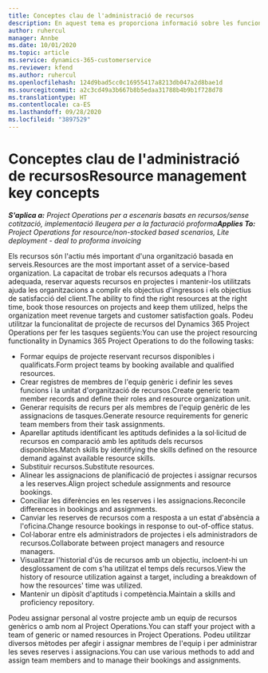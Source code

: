 ```yaml
---
title: Conceptes clau de l'administració de recursos
description: En aquest tema es proporciona informació sobre les funcionalitats d'administració de recursos al Microsoft Dynamics Project Operations.
author: ruhercul
manager: Annbe
ms.date: 10/01/2020
ms.topic: article
ms.service: dynamics-365-customerservice
ms.reviewer: kfend
ms.author: ruhercul
ms.openlocfilehash: 124d9bad5cc0c16955417a8213db047a2d8bae1d
ms.sourcegitcommit: a2c3cd49a3b667b8b5edaa31788b4b9b1f728d78
ms.translationtype: HT
ms.contentlocale: ca-ES
ms.lasthandoff: 09/28/2020
ms.locfileid: "3897529"
---
```

# <a name="resource-management-key-concepts"></a><span data-ttu-id="2dcb7-103">Conceptes clau de l'administració de recursos</span><span class="sxs-lookup"><span data-stu-id="2dcb7-103">Resource management key concepts</span></span>

<span data-ttu-id="2dcb7-104">_**S'aplica a:** Project Operations per a escenaris basats en recursos/sense cotització, implementació lleugera per a la facturació proforma_</span><span class="sxs-lookup"><span data-stu-id="2dcb7-104">_**Applies To:** Project Operations for resource/non-stocked based scenarios, Lite deployment - deal to proforma invoicing_</span></span>

<span data-ttu-id="2dcb7-105">Els recursos són l'actiu més important d'una organització basada en serveis.</span><span class="sxs-lookup"><span data-stu-id="2dcb7-105">Resources are the most important asset of a service-based organization.</span></span> <span data-ttu-id="2dcb7-106">La capacitat de trobar els recursos adequats a l'hora adequada, reservar aquests recursos en projectes i mantenir-los utilitzats ajuda les organitzacions a complir els objectius d'ingressos i els objectius de satisfacció del client.</span><span class="sxs-lookup"><span data-stu-id="2dcb7-106">The ability to find the right resources at the right time, book those resources on projects and keep them utilized, helps the organization meet revenue targets and customer satisfaction goals.</span></span> <span data-ttu-id="2dcb7-107">Podeu utilitzar la funcionalitat de projecte de recursos del Dynamics 365 Project Operations per fer les tasques següents:</span><span class="sxs-lookup"><span data-stu-id="2dcb7-107">You can use the project resourcing functionality in Dynamics 365 Project Operations to do the following tasks:</span></span>

- <span data-ttu-id="2dcb7-108">Formar equips de projecte reservant recursos disponibles i qualificats.</span><span class="sxs-lookup"><span data-stu-id="2dcb7-108">Form project teams by booking available and qualified resources.</span></span>
- <span data-ttu-id="2dcb7-109">Crear registres de membres de l'equip genèric i definir les seves funcions i la unitat d'organització de recursos.</span><span class="sxs-lookup"><span data-stu-id="2dcb7-109">Create generic team member records and define their roles and resource organization unit.</span></span>
- <span data-ttu-id="2dcb7-110">Generar requisits de recurs per als membres de l'equip genèric de les assignacions de tasques.</span><span class="sxs-lookup"><span data-stu-id="2dcb7-110">Generate resource requirements for generic team members from their task assignments.</span></span>
- <span data-ttu-id="2dcb7-111">Aparellar aptituds identificant les aptituds definides a la sol·licitud de recursos en comparació amb les aptituds dels recursos disponibles.</span><span class="sxs-lookup"><span data-stu-id="2dcb7-111">Match skills by identifying the skills defined on the resource demand against available resource skills.</span></span>
- <span data-ttu-id="2dcb7-112">Substituir recursos.</span><span class="sxs-lookup"><span data-stu-id="2dcb7-112">Substitute resources.</span></span>
- <span data-ttu-id="2dcb7-113">Alinear les assignacions de planificació de projectes i assignar recursos a les reserves.</span><span class="sxs-lookup"><span data-stu-id="2dcb7-113">Align project schedule assignments and resource bookings.</span></span>
- <span data-ttu-id="2dcb7-114">Conciliar les diferències en les reserves i les assignacions.</span><span class="sxs-lookup"><span data-stu-id="2dcb7-114">Reconcile differences in bookings and assignments.</span></span>
- <span data-ttu-id="2dcb7-115">Canviar les reserves de recursos com a resposta a un estat d'absència a l'oficina.</span><span class="sxs-lookup"><span data-stu-id="2dcb7-115">Change resource bookings in response to out-of-office status.</span></span>
- <span data-ttu-id="2dcb7-116">Col·laborar entre els administradors de projectes i els administradors de recursos.</span><span class="sxs-lookup"><span data-stu-id="2dcb7-116">Collaborate between project managers and resource managers.</span></span>
- <span data-ttu-id="2dcb7-117">Visualitzar l'historial d'ús de recursos amb un objectiu, incloent-hi un desglossament de com s'ha utilitzat el temps dels recursos.</span><span class="sxs-lookup"><span data-stu-id="2dcb7-117">View the history of resource utilization against a target, including a breakdown of how the resources' time was utilized.</span></span>
- <span data-ttu-id="2dcb7-118">Mantenir un dipòsit d'aptituds i competència.</span><span class="sxs-lookup"><span data-stu-id="2dcb7-118">Maintain a skills and proficiency repository.</span></span>


<span data-ttu-id="2dcb7-119">Podeu assignar personal al vostre projecte amb un equip de recursos genèrics o amb nom al Project Operations.</span><span class="sxs-lookup"><span data-stu-id="2dcb7-119">You can staff your project with a team of generic or named resources in Project Operations.</span></span> <span data-ttu-id="2dcb7-120">Podeu utilitzar diversos mètodes per afegir i assignar membres de l'equip i per administrar les seves reserves i assignacions.</span><span class="sxs-lookup"><span data-stu-id="2dcb7-120">You can use various methods to add and assign team members and to manage their bookings and assignments.</span></span> 
